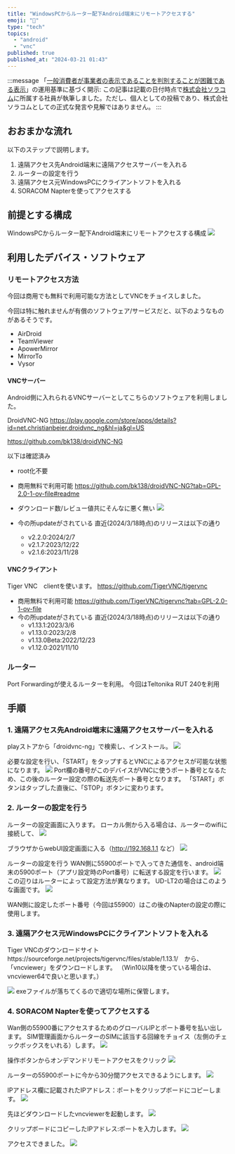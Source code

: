 ```yaml
---
title: "WindowsPCからルーター配下Android端末にリモートアクセスする"
emoji: "🐅"
type: "tech"
topics:
  - "android"
  - "vnc"
published: true
published_at: "2024-03-21 01:43"
---
```


:::message
「[一般消費者が事業者の表示であることを判別することが困難である表示](https://www.caa.go.jp/policies/policy/representation/fair_labeling/guideline/assets/representation_cms216_230328_03.pdf)」の運用基準に基づく開示: この記事は記載の日付時点で[株式会社ソラコム](https://soracom.jp/)に所属する社員が執筆しました。ただし、個人としての投稿であり、株式会社ソラコムとしての正式な発言や見解ではありません。
:::

## おおまかな流れ
以下のステップで説明します。
1. 遠隔アクセス先Android端末に遠隔アクセスサーバーを入れる
2. ルーターの設定を行う
3. 遠隔アクセス元WindowsPCにクライアントソフトを入れる
4. SORACOM Napterを使ってアクセスする

## 前提とする構成
WindowsPCからルーター配下Android端末にリモートアクセスする構成
![](https://storage.googleapis.com/zenn-user-upload/1ffae75785a2-20240313.png)

 ## 利用したデバイス・ソフトウェア
 ### リモートアクセス方法
 今回は商用でも無料で利用可能な方法としてVNCをチョイスしました。

今回は特に触れませんが有償のソフトウェア/サービスだと、以下のようなものがあるそうです。
- AirDroid
- TeamViewer
- ApowerMirror
- MirrorTo
- Vysor

#### VNCサーバー
Android側に入れられるVNCサーバーとしてこちらのソフトウェアを利用しました。

DroidVNC-NG
https://play.google.com/store/apps/details?id=net.christianbeier.droidvnc_ng&hl=ja&gl=US

https://github.com/bk138/droidVNC-NG

以下は確認済み
- root化不要
- 商用無料で利用可能
https://github.com/bk138/droidVNC-NG?tab=GPL-2.0-1-ov-file#readme
- ダウンロード数/レビュー値共にそんなに悪く無い
![](https://storage.googleapis.com/zenn-user-upload/f4ba93e9eaa7-20240318.png)

- 今の所updateがされている
直近(2024/3/18時点)のリリースは以下の通り
    - v2.2.0:2024/2/7
    - v2.1.7:2023/12/22
    - v2.1.6:2023/11/28


#### VNCクライアント
Tiger VNC　clientを使います。
https://github.com/TigerVNC/tigervnc

- 商用無料で利用可能
https://github.com/TigerVNC/tigervnc?tab=GPL-2.0-1-ov-file
- 今の所updateがされている
直近(2024/3/18時点)のリリースは以下の通り
    - v1.13.1:2023/3/6
    - v1.13.0:2023/2/8
    - v1.13.0Beta:2022/12/23
    - v1.12.0:2021/11/10

 ### ルーター
 Port Forwardingが使えるルーターを利用。
 今回はTeltonika RUT 240を利用

 ## 手順
### 1. 遠隔アクセス先Android端末に遠隔アクセスサーバーを入れる
playストアから「droidvnc-ng」で検索し、インストール。
![](https://storage.googleapis.com/zenn-user-upload/5563e576f72e-20240321.png)

必要な設定を行い、「START」をタップするとVNCによるアクセスが可能な状態になります。
![](https://storage.googleapis.com/zenn-user-upload/6593268fbb65-20240321.png)
Port欄の番号がこのデバイスがVNCに使うポート番号となるため、この後のルーター設定の際の転送先ポート番号となります。
「START」ボタンはタップした直後に、「STOP」ボタンに変わります。

### 2. ルーターの設定を行う
ルーターの設定画面に入ります。
ローカル側から入る場合は、ルーターのwifiに接続して、
![](https://storage.googleapis.com/zenn-user-upload/5d788f31aa20-20240321.png)

ブラウザからwebUI設定画面に入る（http://192.168.1.1 など）
![](https://storage.googleapis.com/zenn-user-upload/2b06804523b5-20240321.png)

ルーターの設定を行う
WAN側に55900ポートで入ってきた通信を、android端末の5900ポート（アプリ設定時のPort番号）に転送する設定を行います。
![](https://storage.googleapis.com/zenn-user-upload/f2b9f6685ec1-20240321.png)
この辺りはルーターによって設定方法が異なります。
UD-LT2の場合はこのような画面です。
![](https://storage.googleapis.com/zenn-user-upload/e12c83ebe6cc-20240321.png)

WAN側に設定したポート番号（今回は55900）はこの後のNapterの設定の際に使用します。

### 3. 遠隔アクセス元WindowsPCにクライアントソフトを入れる
Tiger VNCのダウンロードサイトhttps://sourceforge.net/projects/tigervnc/files/stable/1.13.1/　から、「vncviewer」をダウンロードします。
（Win10以降を使っている場合は、vncviewer64で良いと思います。）

![](https://storage.googleapis.com/zenn-user-upload/d1ee2c88f590-20240321.png)
exeファイルが落ちてくるので適切な場所に保管します。

### 4. SORACOM Napterを使ってアクセスする
Wan側の55900番にアクセスするためのグローバルIPとポート番号を払い出します。
SIM管理画面からルーターのSIMに該当する回線をチョイス（左側のチェックボックスをいれる）します。
![](https://storage.googleapis.com/zenn-user-upload/6b740b7964bb-20240321.png)

操作ボタンからオンデマンドリモートアクセスをクリック
![](https://storage.googleapis.com/zenn-user-upload/f6ae4a3e5c86-20240321.png)

ルーターの55900ポートに今から30分間アクセスできるようにします。
![](https://storage.googleapis.com/zenn-user-upload/fd7cda4b439f-20240321.png)

IPアドレス欄に記載されたIPアドレス：ポートをクリップボードにコピーします。
![](https://storage.googleapis.com/zenn-user-upload/e022967a1b69-20240321.png)

先ほどダウンロードしたvncviewerを起動します。
![](https://storage.googleapis.com/zenn-user-upload/d37a7e7cb6fa-20240321.png)

クリップボードにコピーしたIPアドレス:ポートを入力します。
![](https://storage.googleapis.com/zenn-user-upload/e4e7ea3e6da1-20240321.png)

アクセスできました。
![](https://storage.googleapis.com/zenn-user-upload/fd5b37353176-20240321.png)
